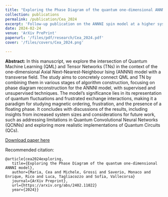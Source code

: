 ```yaml
---
title: "Exploring the Phase Diagram of the quantum one-dimensional ANNNI model"
collection: publications
permalink: /publication/Cea_2024
excerpt: 'Follow-up publication on the ANNNI spin model at a higher system's size.'
date: 2024-02-24
venue: 'ArXiv PrePrint'
paperurl: '/files/pdf/research/Cea_2024.pdf'
cover: '/files/covers/Cea_2024.png'

---
```

**Abstract:** In this manuscript, we explore the intersection of Quantum Machine Learning (QML) and Tensor Networks (TNs) in the context of the one-dimensional Axial Next-Nearest-Neighbour Ising (ANNNI) model with a transverse field. The study aims to concretely connect QML and TN by combining them in various stages of algorithm construction, focusing on phase diagram reconstruction for the ANNNI model, with supervised and unsupervised techniques. The model’s significance lies in its representation of quantum fluctuations and frustrated exchange interactions, making it a paradigm for studying magnetic ordering, frustration, and the presence of a floating phase. It concludes with discussions of the results, including insights from increased system sizes and considerations for future work, such as addressing limitations in Quantum Convolutional Neural Networks (QCNNs) and exploring more realistic implementations of Quantum Circuits (QCs).

[Download paper here](http://saveriomonaco.github.io/files/pdf/research/Cea_2024.pdf/)

Recommended citation: 

```
@article{cea2024exploring,
   title={Exploring the Phase Diagram of the quantum one-dimensional ANNNI model},
   author={Maria, Cea and Michele, Grossi and Saverio, Monaco and Enrique, Rico and Luca, Tagliacozzo and Sofia, Vallecorsa}
   journal={ArXiv Preprint},
   url={https://arxiv.org/abs/2402.11022}
   year={2024}}
```